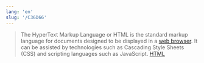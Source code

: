 ```yaml
---
lang: 'en'
slug: '/C36D66'
---
```


> The HyperText Markup Language or HTML is the standard markup language for documents designed to be displayed in a [web browser](./../.././docs/pages/Web%20Browser.md). It can be assisted by technologies such as Cascading Style Sheets (CSS) and scripting languages such as JavaScript. [HTML](https://en.wikipedia.org/wiki/HTML)

<head>
  <html lang="en-US"/>
</head>
